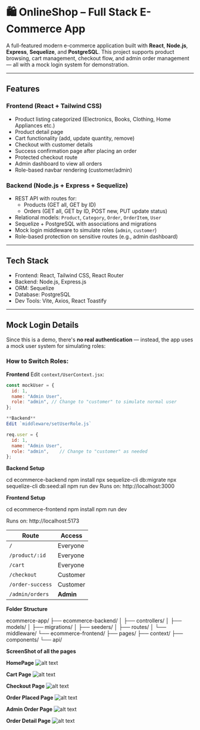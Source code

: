 # 🛍️ OnlineShop – Full Stack E-Commerce App

A full-featured modern e-commerce application built with **React**, **Node.js**, **Express**, **Sequelize**, and **PostgreSQL**. This project supports product browsing, cart management, checkout flow, and admin order management — all with a mock login system for demonstration.

---

## Features

### Frontend (React + Tailwind CSS)

- Product listing categorized (Electronics, Books, Clothing, Home Appliances etc.)
- Product detail page
- Cart functionality (add, update quantity, remove)
- Checkout with customer details
- Success confirmation page after placing an order
- Protected checkout route
- Admin dashboard to view all orders
- Role-based navbar rendering (customer/admin)

### Backend (Node.js + Express + Sequelize)

- REST API with routes for:
  - Products (GET all, GET by ID)
  - Orders (GET all, GET by ID, POST new, PUT update status)
- Relational models: `Product`, `Category`, `Order`, `OrderItem`, `User`
- Sequelize + PostgreSQL with associations and migrations
- Mock login middleware to simulate roles (`admin`, `customer`)
- Role-based protection on sensitive routes (e.g., admin dashboard)

---

## Tech Stack

- Frontend: React, Tailwind CSS, React Router
- Backend: Node.js, Express.js
- ORM: Sequelize
- Database: PostgreSQL
- Dev Tools: Vite, Axios, React Toastify

---

## Mock Login Details

Since this is a demo, there's **no real authentication** — instead, the app uses a mock user system for simulating roles:

### How to Switch Roles:

**Frontend**
Edit `context/UserContext.jsx`:

```js
const mockUser = {
  id: 1,
  name: "Admin User",
  role: "admin", // Change to "customer" to simulate normal user
};

**Backend**
Edit `middleware/setUserRole.js`

req.user = {
  id: 1,
  name: "Admin User",
  role: "admin",    // Change to "customer" as needed
};
```

**Backend Setup**

cd ecommerce-backend
npm install
npx sequelize-cli db:migrate
npx sequelize-cli db:seed:all
npm run dev
Runs on: http://localhost:3000

**Frontend Setup**

cd ecommerce-frontend
npm install
npm run dev

Runs on: http://localhost:5173

| Route            | Access    |
| ---------------- | --------- |
| `/`              | Everyone  |
| `/product/:id`   | Everyone  |
| `/cart`          | Everyone  |
| `/checkout`      | Customer  |
| `/order-success` | Customer  |
| `/admin/orders`  | **Admin** |

**Folder Structure**

ecommerce-app/
├── ecommerce-backend/
│ ├── controllers/
│ ├── models/
│ ├── migrations/
│ ├── seeders/
│ ├── routes/
│ └── middleware/
└── ecommerce-frontend/
├── pages/
├── context/
├── components/
└── api/

**ScreenShot of all the pages**

**HomePage**
![alt text](image.png)

**Cart Page**
![alt text](image-1.png)

**Checkout Page**
![alt text](image-2.png)

**Order Placed Page**
![alt text](image-3.png)

**Admin Order Page**
![alt text](image-4.png)

**Order Detail Page**
![alt text](image-5.png)
